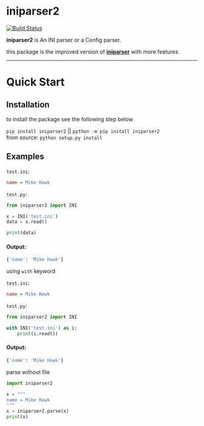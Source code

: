 # iniparser2

[![Build Status](https://travis-ci.com/HugeBrain16/iniparser2.svg?branch=main)](https://travis-ci.com/HugeBrain16/iniparser2)  

**iniparser2** is An INI parser or a Config parser.  

this package is the improved version of [**iniparser**](https://github.com/HugeBrain16/iniparser) with more features.

---

# Quick Start

## Installation

to install the package see the following step below
  
`pip install iniparser2` || `python -m pip install iniparser2`    
from source: `python setup.py install`  

## Examples  
`test.ini`:
```ini
name = Mike Hawk
```
  
`test.py`:  
```py
from iniparser2 import INI

x = INI('test.ini')
data = x.read()

print(data)
```
  
#### Output:
```py
{'name': 'Mike Hawk'}
```
  
using `with` keyword  
  
`test.ini`:
```ini
name = Mike Hawk
```
  
`test.py`:  
```py
from iniparser2 import INI

with INI('test.ini') as i:
    print(i.read())
```
#### Output:
```py
{'name': 'Mike Hawk'}
```

parse without file
```py
import iniparser2

x = """
name = Mike Hawk
"""
x = iniparser2.parse(x)
print(x)
```